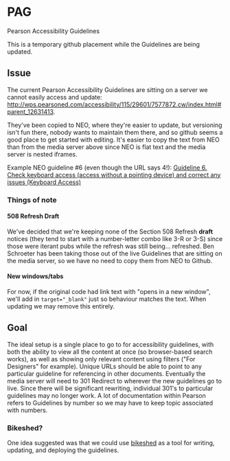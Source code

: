 # PAG
Pearson Accessibility Guidelines

This is a temporary github placement while the Guidelines are being updated.

## Issue
The current Pearson Accessibility Guidelines are sitting on a server we cannot easily access and update: <a href="http://wps.pearsoned.com/accessibility/115/29601/7577872.cw/index.html#parent_12631413">http://wps.pearsoned.com/accessibility/115/29601/7577872.cw/index.html#parent_12631413</a>.

They've been copied to NEO, where they're easier to update, but versioning isn't fun there, nobody wants to maintain them there, and so github seems a good place to get started with editing. It's easier to copy the text from NEO than from the media server above since NEO is flat text and the media server is nested iframes.

Example NEO guideline #6 (even though the URL says 4!): <a href="https://neo.pearson.com/docs/DOC-627964-guideline-4-check-the-order-that-content-is-read-in-screen-readers-correct-any-issues-sensible-reading-order">Guideline 6. Check keyboard access (access without a pointing device) and correct any issues (Keyboard Access)</a>

### Things of note

#### 508 Refresh Draft

We've decided that we're keeping none of the Section 508 Refresh **draft** notices (they tend to start with a number-letter combo like 3-R or 3-S) since those were iterant pubs while the refresh was still being... refreshed. Ben Schroeter has been taking those out of the live Guidelines that are sitting on the media server, so we have no need to copy them from NEO to Github.

#### New windows/tabs

For now, if the original code had link text with "opens in a new window", we'll add in `target="_blank"` just so behaviour matches the text. When updating we may remove this entirely.

## Goal
The ideal setup is a single place to go to for accessibility guidelines, with both the ability to view all the content at once (so browser-based search works), as well as showing only relevant content using filters ("For Designers" for example). 
Unique URLs should be able to point to any particular guideline for referencing in other documents.
Eventually the media server will need to 301 Redirect to wherever the new guidelines go to live. Since there will be significant rewriting, individual 301's to particular guidelines may no longer work. A lot of documentation within Pearson refers to Guidelines by number so we may have to keep topic associated with numbers.

### Bikeshed?
One idea suggested was that we could use <a href="https://github.com/tabatkins/bikeshed">bikeshed</a> as a tool for writing, updating, and deploying the guidelines.
